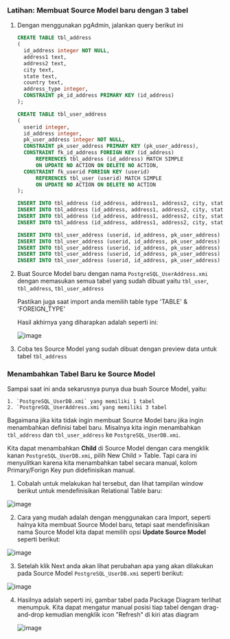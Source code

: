 ### Latihan: Membuat Source Model baru dengan 3 tabel

1. Dengan menggunakan pgAdmin, jalankan query berikut ini

    ```sql
    CREATE TABLE tbl_address
    (
      id_address integer NOT NULL,
      address1 text,
      address2 text,
      city text,
      state text,
      country text,
      address_type integer,
      CONSTRAINT pk_id_address PRIMARY KEY (id_address)
    );
    
    CREATE TABLE tbl_user_address
    (
      userid integer,
      id_address integer,
      pk_user_address integer NOT NULL,
      CONSTRAINT pk_user_address PRIMARY KEY (pk_user_address),
      CONSTRAINT fk_id_address FOREIGN KEY (id_address)
          REFERENCES tbl_address (id_address) MATCH SIMPLE
          ON UPDATE NO ACTION ON DELETE NO ACTION,
      CONSTRAINT fk_userid FOREIGN KEY (userid)
          REFERENCES tbl_user (userid) MATCH SIMPLE
          ON UPDATE NO ACTION ON DELETE NO ACTION
    );
    
    INSERT INTO tbl_address (id_address, address1, address2, city, state, country, address_type) VALUES (1, 'Jl. Sudirman', 'KAV 10', 'Jakarta', 'DKI Jakarta', 'Indonesia', 1);
    INSERT INTO tbl_address (id_address, address1, address2, city, state, country, address_type) VALUES (2, 'Jl. Dudidam', 'Blok E3/10', 'Depok ', 'Jawa Barat', 'Indonesia', 2);
    INSERT INTO tbl_address (id_address, address1, address2, city, state, country, address_type) VALUES (3, 'Jl. Kurawa', 'Perumahan Berlian no.1', 'Bandung', 'Jawa Barat ', 'Indonesia', 1);
    INSERT INTO tbl_address (id_address, address1, address2, city, state, country, address_type) VALUES (4, 'Jl. Tuwaga', 'No.6', 'Surabaya', 'Jawa Timur ', 'Indonesia', 1);
    
    INSERT INTO tbl_user_address (userid, id_address, pk_user_address) VALUES (1, 1, 1);
    INSERT INTO tbl_user_address (userid, id_address, pk_user_address) VALUES (1, 2, 2);
    INSERT INTO tbl_user_address (userid, id_address, pk_user_address) VALUES (2, 3, 3);
    INSERT INTO tbl_user_address (userid, id_address, pk_user_address) VALUES (3, 4, 4);
    INSERT INTO tbl_user_address (userid, id_address, pk_user_address) VALUES (4, 1, 5);
    ```

2.  Buat Source Model baru dengan nama `PostgreSQL_UserAddress.xmi` dengan memasukan semua tabel yang sudah dibuat yaitu `tbl_user`, `tbl_address`, `tbl_user_address`
   
    Pastikan juga saat import anda memilih table type 'TABLE' & 'FOREIGN_TYPE'
   
    Hasil akhirnya yang diharapkan adalah seperti ini:
   
    ![image](https://cloud.githubusercontent.com/assets/3068071/8076623/89e0a3f6-0f78-11e5-82b0-6d3e9b088962.png)

3.  Coba tes Source Model yang sudah dibuat dengan preview data untuk tabel `tbl_address`

### Menambahkan Tabel Baru ke Source Model

Sampai saat ini anda sekarusnya punya dua buah Source Model, yaitu:

    1. `PostgreSQL_UserDB.xmi` yang memiliki 1 tabel
    2. `PostgreSQL_UserAddress.xmi`yang memiliki 3 tabel
    
Bagaimana jika kita tidak ingin membuat Source Model baru jika ingin menambahkan definisi tabel baru. Misalnya kita ingin menambahkan `tbl_address` dan `tbl_user_address` ke `PostgreSQL_UserDB.xmi`.

Kita dapat menambahkan __Child__ di Source Model dengan cara mengklik kanan `PostgreSQL_UserDB.xmi`, pilih New Child > Table. Tapi cara ini menyulitkan karena kita menambahkan tabel secara manual, kolom Primary/Forign Key pun didefinisikan manual.

1.  Cobalah untuk melakukan hal tersebut, dan lihat tampilan window berikut untuk mendefinisikan Relational Table baru:

   ![image](https://cloud.githubusercontent.com/assets/3068071/8077033/507dbb54-0f7c-11e5-8ce3-00c1f8555d51.png)


2.  Cara yang mudah adalah dengan menggunakan cara Import, seperti halnya kita membuat Source Model baru, tetapi saat mendefinisikan nama Source Model kita dapat memilih opsi __Update Source Model__ seperti berikut:

   ![image](https://cloud.githubusercontent.com/assets/3068071/8076784/517fa136-0f7a-11e5-9e7b-fed4a05c912b.png)

3.  Setelah klik Next anda akan lihat perubahan apa yang akan dilakukan pada Source Model `PostgreSQL_UserDB.xmi` seperti berikut:

   ![image](https://cloud.githubusercontent.com/assets/3068071/8076813/7b8b4994-0f7a-11e5-930a-eb427820ef25.png)

4. Hasilnya adalah seperti ini, gambar tabel pada Package Diagram terlihat menumpuk. Kita dapat mengatur manual posisi tiap tabel dengan drag-and-drop kemudian mengklik icon "Refresh" di kiri atas diagram
   
   ![image](https://cloud.githubusercontent.com/assets/3068071/8077137/51d4a7b4-0f7d-11e5-82d8-63aee9c962d0.png)
  
